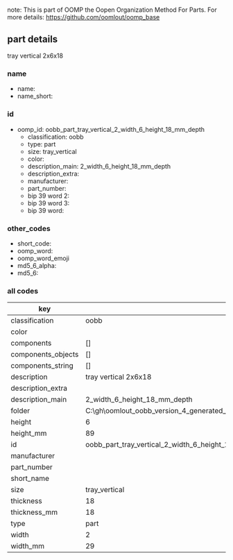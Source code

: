 #   

note: This is part of OOMP the Oopen Organization Method For Parts. For more details: https://github.com/oomlout/oomp_base

##  part details



tray vertical 2x6x18

### name
* name: 
* name_short: 
### id
* oomp_id: oobb_part_tray_vertical_2_width_6_height_18_mm_depth
  * classification: oobb
  * type: part
  * size: tray_vertical
  * color: 
  * description_main: 2_width_6_height_18_mm_depth
  * description_extra: 
  * manufacturer: 
  * part_number: 
  * bip 39 word 2: 
  * bip 39 word 3: 
  * bip 39 word: 

### other_codes
* short_code: 
* oomp_word: 
* oomp_word_emoji 
* md5_6_alpha: 
* md5_6: 









### all codes 
| key | value |  
| --- | --- |  
| classification | oobb |  
| color |  |  
| components | [] |  
| components_objects | [] |  
| components_string | [] |  
| description | tray vertical 2x6x18 |  
| description_extra |  |  
| description_main | 2_width_6_height_18_mm_depth |  
| folder | C:\gh\oomlout_oobb_version_4_generated_parts\things\oobb_part_tray_vertical_2_width_6_height_18_mm_depth |  
| height | 6 |  
| height_mm | 89 |  
| id | oobb_part_tray_vertical_2_width_6_height_18_mm_depth |  
| manufacturer |  |  
| part_number |  |  
| short_name |  |  
| size | tray_vertical |  
| thickness | 18 |  
| thickness_mm | 18 |  
| type | part |  
| width | 2 |  
| width_mm | 29 |  
